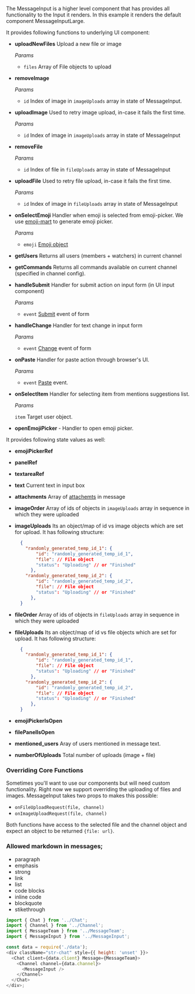 The MessageInput is a higher level component that has provides all functionality to the Input it renders. In this example it renders the default component MessageInputLarge.

It provides following functions to underlying UI component:

- **uploadNewFiles** Upload a new file or image

  _Params_

  - `files` Array of File objects to upload

- **removeImage**

  _Params_

  - `id` Index of image in `imageUploads` array in state of MessageInput.

- **uploadImage** Used to retry image upload, in-case it fails the first time.

  _Params_

  - `id` Index of image in `imageUploads` array in state of MessageInput

- **removeFile**

  _Params_

  - `id` Index of file in `fileUploads` array in state of MessageInput

- **uploadFile** Used to retry file upload, in-case it fails the first time.

  _Params_

  - `id` Index of image in `fileUploads` array in state of MessageInput

- **onSelectEmoji** Handler when emoji is selected from emoji-picker. We use [emoji-mart](https://github.com/missive/emoji-mart) to generate emoji picker.

  _Params_

  - `emoji` [Emoji object](https://github.com/missive/emoji-mart#examples-of-emoji-object)

- **getUsers** Returns all users (members + watchers) in current channel
- **getCommands** Returns all commands available on current channel (specified in channel config).
- **handleSubmit** Handler for submit action on input form (in UI input component)

  _Params_

  - `event` [Submit](https://developer.mozilla.org/en-US/docs/Web/API/HTMLFormElement/submit_event) event of form

- **handleChange** Handler for text change in input form

  _Params_

  - `event` [Change](https://developer.mozilla.org/en-US/docs/Web/API/HTMLElement/change_event) event of form

- **onPaste** Handler for paste action through browser's UI.

  _Params_

  - `event` [Paste](https://developer.mozilla.org/en-US/docs/Web/API/Element/paste_event) event.

- **onSelectItem** Handler for selecting item from mentions suggestions list.

  _Params_

  `item` Target user object.

- **openEmojiPicker** - Handler to open emoji picker.

It provides following state values as well:

- **emojiPickerRef**
- **panelRef**
- **textareaRef**
- **text** Current text in input box
- **attachments** Array of [attachemts](https://getstream.io/chat/docs/#message_format) in message
- **imageOrder** Array of ids of objects in `imageUploads` array in sequence in which they were uploaded
- **imageUploads** Its an object/map of id vs image objects which are set for upload. It has following structure:

  ```json
    {
      "randomly_generated_temp_id_1": {
          "id": "randomly_generated_temp_id_1",
          "file": // File object
          "status": "Uploading" // or "Finished"
        },
      "randomly_generated_temp_id_2": {
          "id": "randomly_generated_temp_id_2",
          "file": // File object
          "status": "Uploading" // or "Finished"
        },
    }
  ```

- **fileOrder** Array of ids of objects in `fileUploads` array in sequence in which they were uploaded
- **fileUploads** Its an object/map of id vs file objects which are set for upload. It has following structure:

  ```json
    {
      "randomly_generated_temp_id_1": {
          "id": "randomly_generated_temp_id_1",
          "file": // File object
          "status": "Uploading" // or "Finished"
        },
      "randomly_generated_temp_id_2": {
          "id": "randomly_generated_temp_id_2",
          "file": // File object
          "status": "Uploading" // or "Finished"
        },
    }
  ```

- **emojiPickerIsOpen**
- **filePanelIsOpen**
- **mentioned_users** Aray of users mentioned in message text.
- **numberOfUploads** Total number of uploads (image + file)

### Overriding Core Functions

Sometimes you'll want to use our components but will need custom functionality. Right now we support overriding the uploading of files and images. MessageInput takes two props to makes this possible:

- `onFileUploadRequest(file, channel)`
- `onImageUploadRequest(file, channel)`

Both functions have access to the selected file and the channel object and expect an object to be returned `{file: url}`.

### Allowed markdown in messages;

- paragraph
- emphasis
- strong
- link
- list
- code blocks
- inline code
- blockquote
- stikethrough

```js
import { Chat } from '../Chat';
import { Channel } from '../Channel';
import { MessageTeam } from '../MessageTeam';
import { MessageInput } from '../MessageInput';

const data = require('./data');
<div className="str-chat" style={{ height: 'unset' }}>
  <Chat client={data.client} Message={MessageTeam}>
    <Channel channel={data.channel}>
      <MessageInput />
    </Channel>
  </Chat>
</div>;
```
